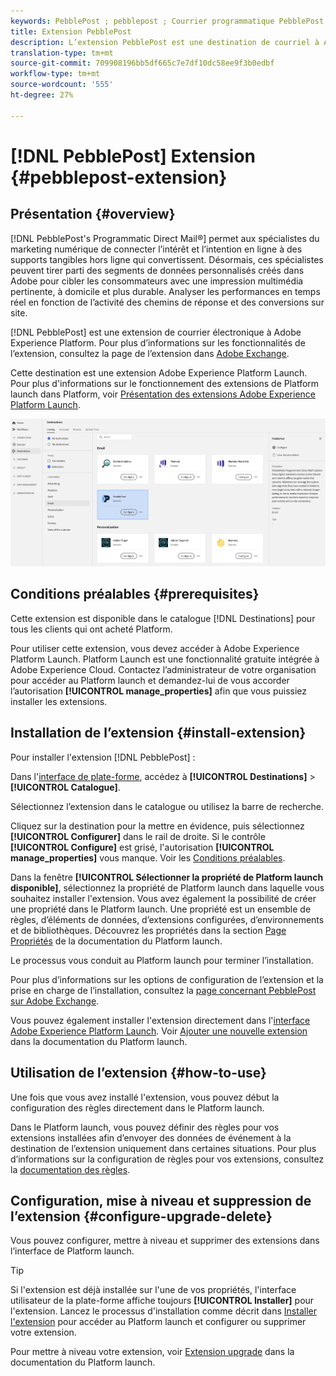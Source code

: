 ```yaml
---
keywords: PebblePost ; pebblepost ; Courrier programmatique PebblePost ; pebblepost par courrier direct programmé
title: Extension PebblePost
description: L’extension PebblePost est une destination de courriel à Adobe Experience Platform. Pour plus d’informations sur les fonctionnalités de l’extension, consultez la page de l’extension dans Adobe Exchange.
translation-type: tm+mt
source-git-commit: 709908196bb5df665c7e7df10dc58ee9f3b0edbf
workflow-type: tm+mt
source-wordcount: '555'
ht-degree: 27%

---
```



# [!DNL PebblePost] Extension {#pebblepost-extension}

## Présentation {#overview}

[!DNL PebblePost's Programmatic Direct Mail®] permet aux spécialistes du marketing numérique de connecter l’intérêt et l’intention en ligne à des supports tangibles hors ligne qui convertissent. Désormais, ces spécialistes peuvent tirer parti des segments de données personnalisés créés dans Adobe pour cibler les consommateurs avec une impression multimédia pertinente, à domicile et plus durable. Analyser les performances en temps réel en fonction de l’activité des chemins de réponse et des conversions sur site.

[!DNL PebblePost] est une extension de courrier électronique à Adobe Experience Platform. Pour plus d’informations sur les fonctionnalités de l’extension, consultez la page de l’extension dans [Adobe Exchange](https://exchange.adobe.com/experiencecloud.details.100315.programmatic-direct-mail.html).

Cette destination est une extension Adobe Experience Platform Launch. Pour plus d&#39;informations sur le fonctionnement des extensions de Platform launch dans Platform, voir [Présentation des extensions Adobe Experience Platform Launch](../launch-extensions/overview.md).

![Extension PebblePost](../../assets/catalog/email/pebblepost/catalog.png)

## Conditions préalables  {#prerequisites}

Cette extension est disponible dans le catalogue [!DNL Destinations] pour tous les clients qui ont acheté Platform.

Pour utiliser cette extension, vous devez accéder à Adobe Experience Platform Launch.  Platform Launch est une fonctionnalité gratuite intégrée à Adobe Experience Cloud. Contactez l’administrateur de votre organisation pour accéder au Platform launch et demandez-lui de vous accorder l’autorisation **[!UICONTROL manage_properties]** afin que vous puissiez installer les extensions.

## Installation de l’extension {#install-extension}

Pour installer l&#39;extension [!DNL PebblePost] :

Dans l&#39;[interface de plate-forme](http://platform.adobe.com/), accédez à **[!UICONTROL Destinations]** > **[!UICONTROL Catalogue]**.

Sélectionnez l’extension dans le catalogue ou utilisez la barre de recherche.

Cliquez sur la destination pour la mettre en évidence, puis sélectionnez **[!UICONTROL Configurer]** dans le rail de droite. Si le contrôle **[!UICONTROL Configure]** est grisé, l&#39;autorisation **[!UICONTROL manage_properties]** vous manque. Voir les [Conditions préalables](#prerequisites).

Dans la fenêtre **[!UICONTROL Sélectionner la propriété de Platform launch disponible]**, sélectionnez la propriété de Platform launch dans laquelle vous souhaitez installer l&#39;extension. Vous avez également la possibilité de créer une propriété dans le Platform launch. Une propriété est un ensemble de règles, d’éléments de données, d’extensions configurées, d’environnements et de bibliothèques. Découvrez les propriétés dans la section [Page Propriétés](https://experienceleague.adobe.com/docs/launch/using/reference/admin/companies-and-properties.html#properties-page) de la documentation du Platform launch.

Le processus vous conduit au Platform launch pour terminer l’installation.

Pour plus d’informations sur les options de configuration de l’extension et la prise en charge de l’installation, consultez la [page concernant PebblePost sur Adobe Exchange](https://exchange.adobe.com/experiencecloud.details.100315.programmatic-direct-mail.html).

Vous pouvez également installer l&#39;extension directement dans l&#39;[interface Adobe Experience Platform Launch](https://launch.adobe.com/). Voir [Ajouter une nouvelle extension](https://experienceleague.adobe.com/docs/launch/using/reference/manage-resources/extensions/overview.html?lang=en#add-a-new-extension) dans la documentation du Platform launch.

## Utilisation de l’extension {#how-to-use}

Une fois que vous avez installé l&#39;extension, vous pouvez début la configuration des règles directement dans le Platform launch.

Dans le Platform launch, vous pouvez définir des règles pour vos extensions installées afin d’envoyer des données de événement à la destination de l’extension uniquement dans certaines situations. Pour plus d’informations sur la configuration de règles pour vos extensions, consultez la [documentation des règles](https://experienceleague.adobe.com/docs/launch/using/reference/manage-resources/rules.html).

## Configuration, mise à niveau et suppression de l’extension {#configure-upgrade-delete}

Vous pouvez configurer, mettre à niveau et supprimer des extensions dans l’interface de Platform launch.

>[!TIP]
>
>Si l&#39;extension est déjà installée sur l&#39;une de vos propriétés, l&#39;interface utilisateur de la plate-forme affiche toujours **[!UICONTROL Installer]** pour l&#39;extension. Lancez le processus d&#39;installation comme décrit dans [Installer l&#39;extension](#install-extension) pour accéder au Platform launch et configurer ou supprimer votre extension.

Pour mettre à niveau votre extension, voir [Extension upgrade](https://experienceleague.adobe.com/docs/launch/using/reference/manage-resources/extensions/extension-upgrade.html) dans la documentation du Platform launch.